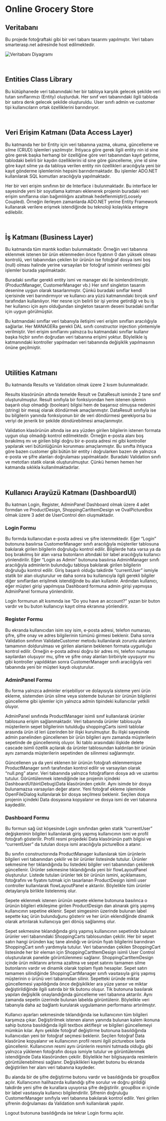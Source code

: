 # Online Grocery Store  

## Veritabanı
Bu projede fotoğraftaki gibi bir veri tabanı tasarımı yapılmıştır. Veri tabanı smarterasp.net adresinde host edilmektedir.

![Veritabanı Diyagramı](https://github.com/burakkosova/OnlineGroceryStore/blob/main/Figures/DbDesign.png)

<br>

## Entities Class Library

Bu kütüphanede veri tabanındaki her bir tabloya karşılık gelecek şekilde veri tutan sınıflarımızı (Entity) oluşturduk. Her sınıf veri tabanındaki ilgili tabloda bir satıra denk gelecek şekilde oluşturuldu. User sınıfı admin ve customer tipi kullanıcıların ortak özelliklerini barındırıyor.

<br>

## Veri Erişim Katmanı (Data Access Layer)

Bu katmanda her bir Entity için veri tabanına yazma, okuma, güncelleme ve silme (CRUD) işlemleri yazılmıştır. İhtiyaca göre gerek ilgili entity nin id sine göre gerek başka herhangi bir özelliğine göre veri tabanından kayıt getirme, tablodaki belirli bir kaydın özelliklerini id sine göre güncelleme, yine id sine göre kayıt silme ya da tabloya verilen entity nin özellikleri aracılığıyla yeni bir kayıt gönderme işlemlerinin hepsini barındırmaktadır. Bu işlemler ADO.NET kullanılarak SQL komutları aracılığıyla yapılmaktadır.

Her bir veri erişim sınıfının bir de Interface i bulunmaktadır. Bu interface ler sayesinde yeni bir soyutlama katmanı eklenerek projenin buradaki veri erişim sınıflarına olan bağımlılığını azaltmak hedeflenmiştir(Loosely Coupled). Örneğin ilerleyen zamanlarda ADO.NET yerine Entity Framework kullanarak verilere erişmek istendiğinde bu teknoloji kolaylıkla entegre edilebilir.

<br>

## İş Katmanı (Business Layer)
Bu katmanda tüm mantık kodları bulunmaktadır. Örneğin veri tabanına eklenmek istenen bir ürün eklenmeden önce fiyatının 0 dan yüksek olması kontrolü, veri tabanından çekilen bir ürünün ise fotoğraf dosya ismi boş (null) olması halinde yerine varsayılan bir fotoğraf isminin verilmesi gibi işlemler burada yapılmaktadır. 

Buradaki sınıflar gerekli entity ismi ve manager eki ile isimlendirilmiştir. (ProductManager, CustomerManager vb.) Her sınıf singleton tasarım desenine uygun olarak tasarlanmıştır. Çünkü buradaki sınıflar kendi içerisinde veri barındırmıyor ve kullanıcı ara yüzü katmanındaki birçok sınıf tarafından kullanılıyor. Her nesne için belirli bir işi yerine getirdiği ve bu iş her kullanıcı için aynı olduğundan singleton tasarım deseni buradaki sınıflar için uygun görülmüştür.

Bu katmandaki sınıflar veri tabanıyla iletişimi veri erişim sınıfları aracılığıyla sağlarlar. Her MANAGERa gerekli DAL sınıfı constructor injection yöntemiyle verilmiştir.  Veri erişim sınıflarını yalnızca bu katmandaki sınıflar kullanır başka hiçbir sınıfın doğrudan veri tabanına erişimi yoktur. Böylelikle iş katmanındaki kontroller yapılmadan veri tabanında değişiklik yapılmasının önüne geçilmiştir.

<br>

## Utilities Katmanı
Bu katmanda Results ve Validation olmak üzere 2 kısım bulunmaktadır. 

Results klasörünün altında temelde Result ve DataResult isminde 2 tane sınıf oluşturulmuştur. Result sınıfıyla bir fonksiyondan hem istenen işlemin başarılı olup olmadığı (boolean) bilgisi hem de başarısız olmuşsa nedenini (string) bir mesaj olarak döndürmek amaçlanmıştır. DataResult sınıfıyla ise bu bilgilerin yanında fonksiyonun bir de veri döndürmesi gerekiyorsa bu veriyi de jenerik bir şekilde döndürebilmesi amaçlanmıştır. 

Validation klasörünün altında ise ara yüzden girilen bilgilerin istenen formata uygun olup olmadığı kontrol edilmektedir. Örneğin e-posta alanı boş bırakılmış mı ve girilen bilgi doğru bir e-posta adresi mi gibi kontroller yapılarak veri bütünlüğünün korunması amaçlanmıştır. Bu sınıfta ihtiyaca göre bazen customer gibi bütün bir entity i doğrularken bazen de yalnızca e-posta ve şifre alanları doğrulaması yapılmaktadır. Buradaki Validation sınıfı ve metotları statik olarak oluşturulmuştur. Çünkü hemen hemen her katmanda sıklıkla kullanılmaktadırlar.

<br>

## Kullanıcı Arayüzü Katmanı (DashboardUI)
Bu katman Login, Register, AdminPanel Dashboard olmak üzere 4 adet formdan ve ProductDesign, ShoppingCartItemDesign ve OvalPictureBox olmak üzere 3 adet de UserControl den oluşmaktadır. 

### Login Formu
Bu formda kullanıcıdan e-posta adresi ve şifre istenmektedir. Eğer “Login” butonuna basılırsa CustomerManager sınıfı aracılığıyla müşteriler tablosuna bakılarak girilen bilgilerin doğruluğu kontrol edilir. Bilgilerde hata varsa ya da boş bırakılmış bir alan varsa butonların altındaki bir label aracılığıyla kullanıcı yönlendirilir. Eğer “Login as Admin” butonuna basılırsa AdminManager sınıfı aracılığıyla adminlerin bulunduğu tabloya bakılarak girilen bilgilerin doğruluğu kontrol edilir. 
Giriş başarılı olduğu takdirde “currentUser” ismiyle statik bir alan oluşturulur ve daha sonra bu kullanıcıyla ilgili gerekli bilgiler diğer sınıflardan erişilmek istendiğinde bu alan kullanılır. Ardından kullanıcı, eğer müşteri girişi yapılmışsa Dashboard formuna admin girişi yapmışsa AdminPanel formuna yönlendirilir. 

Login formunun alt kısmında ise “Do you have an account?” yazan bir buton vardır ve bu buton kullanıcıyı kayıt olma ekranına yönlendirir.

### Register Formu
Bu ekranda kullanıcıdan isim soy isim, e-posta adresi, telefon numarası, şifre, şifre onay ve adres bilgilerinin tümünü girmesi beklenir. Daha sonra Validation sınıfının ValidateCustomer metodu kullanılarak zorunlu alanların tamamının doldurulması ve girilen alanların beklenen formata uygunluğu kontrol edilir. Örneğin e-posta adresi doğru bir adres mi, telefon numarası sayılardan oluşuyor mu, şifre ve şifre onay alanları birbiriyle uyuşuyor mu gibi kontroller yapıldıktan sonra CustomerManager sınıfı aracılığıyla veri tabanında yeni bir müşteri kaydı oluşturulur.

### AdminPanel Formu
Bu forma yalnızca adminler erişebiliyor ve dolayısıyla sisteme yeni ürün ekleme, sistemden ürün silme veya sistemde bulunan bir ürünün bilgilerini güncelleme gibi işlemler için yalnızca admin tipindeki kullanıcılar yetkili oluyor.

AdminPanel sınıfında ProductManager isimli sınıf kullanılarak ürünler tablosuna erişim sağlanmaktadır. Veri tabanında ürünler tablosuyla müşterilerin sepet bilgilerinin tutulduğu shoppingCarts isimli tablolar arasında ürün id leri üzerinden bir ilişki kurulmuştur. Bu ilişki sayesinde admin panelinden güncellenen bir ürün bilgileri aynı zamanda müşterilerin sepetinde de güncellenmiş oluyor. İki tablo arasındaki ilişkide delete cascade isimli özellik açılarak da ürünler tablosundan kaldırılan bir ürünün aynı zamanda müşterilerin sepetinden de silinmesi sağlanmıştır.

Güncellenen ya da yeni eklenen bir ürünün fotoğrafı eklenmemişse ProductManager sınıfı tarafından kontrol edilir ve varsayılan olarak “null.png” atanır. Veri tabanında yalnızca fotoğrafların dosya adı ve uzantısı tutulur. Görüntülenmek istendiğinde ise projenin içindeki DashboardUI\bin\Debug\Data klasöründen çekilir. Aynı isimde bir dosya bulunamazsa varsayılan değer atanır. Yeni fotoğraf ekleme işleminde OpenFileDialog kullanılarak bir dosya seçilmesi beklenir. Seçilen dosya projenin içindeki Data dosyasına kopyalanır ve dosya ismi de veri tabanına kaydedilir.

### Dashboard Formu
Bu formun sağ üst köşesinde Login sınıfından gelen statik “currentUser” değişkeninin bilgileri kullanılarak giriş yapmış kullanıcının ismi ve profil fotoğrafı gösterilir. Profil resmi projedeki Data klasörünün path bilgisi ve “currentUser” da tutulan dosya ismi aracılığıyla pictureBox a atanır.

Bu sınıfın constructorında ProductManager kullanılarak tüm ürünlerin bilgileri veri tabanından çekilir ve bir ürünler listesinde tutulur. Ürünler sekmesine her tıklandığında bu listedeki bilgiler veri tabanından çekilerek güncellenir. Ürünler sekmesine tıklandığında yeni bir flowLayoutPanel oluşturulur. Listede tutulan ürünler tek bir ürünün ismini, açıklamasını, fotoğrafını ve fiyatını tutmak için tasarlanan ProductDesign isimli user controller kullanılarak flowLayoutPanel e aktarılır. Böylelikle tüm ürünler detaylarıyla birlikte listelenmiş olur. 

Sepete eklenmek istenen ürünün sepete ekleme butonuna basılınca o ürünün bilgileri etkileşime girilen ProductDesign dan alınarak giriş yapmış kullanıcının sepetine eklenir. Sepet simgesinin üzerinde bulunan label sepette kaç ürün bulunduğunu gösterir ve her ürün eklendiğinde dinamik olarak artırılarak kullanıcıya geri dönüş sağlanmış olur.

Sepet sekmesine tıklandığında giriş yapmış kullanıcının sepetinde bulunan ürünler veri tabanındaki ShoppingCarts tablosundan çekilir. Her bir sepet satırı hangi üründen kaç tane alındığı ve ürünün fıyatı bilgilerini barındıran ShoppingCart sınıfı yardımıyla tutulur. Veri tabanından çekilen ShoppingCart listesinde her bir eleman için ShoppingCartItemDesign isimli User Control oluşturularak panelde görüntülenmesi sağlanır. ShoppingCartItemDesign içinde ürün miktarını artırma azaltma ve sepet satırını tamamen silme butonlarını vardır ve dinamik olarak toplam fiyatı hesaplar. Sepet satırı tamamen silindiğinde ShoppingCartManager sınıfı vasıtasıyla giriş yapmış müşterinin o ürünü veri tabanından silinir. Sepetteki üründe miktar güncellemesi yapıldığında önce değişiklikler ara yüze yansır ve miktar değiştirildiğinde ilgili satırda bir tik butonu oluşur. Tik butonuna basılarak yapılan değişiklik onaylandığında güncelleme veri tabanına aktarılır. Aynı zamanda sepetin üzerinde bulunan labelda görüntülenir. Böylelikle veri tabanıyla daha az bağlantı kurularak uygulamanın performansı artırılmıştır.  

Kullanıcı ayarları sekmesinde tıklandığında ise kullanıcının tüm bilgileri karşımıza çıkar. Değiştirilmek istenen alanın yanında bulunan kalem ikonuna sahip butona basıldığında ilgili textbox aktifleşir ve bilgileri güncellemeyi mümkün kılar. Aynı şekilde fotoğraf değiştirme butonuna basıldığında kullanıcıdan yeni bir fotoğraf seçmesi beklenir. Seçilen fotoğraf Data klasörüne kopyalanır ve kullanıcının profil resmi ilgili picturebox larda güncellenir. Kullanıcının resmi aynı ürünlerin resmini tutmada olduğu gibi yalnızca yüklenen fotoğrafın dosya ismiyle tutulur ve görüntülenmek istendiğinde Data klasöründen çekilir. Böylelikle her bilgisayarda resimlerin görüntülenebilmesi sağlanır. Değişiklikleri kaydet butonu bu ekranda değiştirilen her alanı veri tabanına kaydeder.

Bu alanda bir de şifre değiştirme butonu vardır ve basıldığında bir groupBox açılır. Kullanıcının halihazırda kullandığı şifre sorulur ve doğru girildiği takdirde yeni şifre de kurallara uyuyorsa şifre değiştirilir. groupBox ın içinde bir label vasıtasıyla kullanıcı bilgilendirilir. Şifrenin doğruluğu CustomerManager sınıfıyla veri tabanına bakılarak kontrol edilir. Yeni girilen şifrenin doğrulaması da Validation sınıfı kullanılarak yapılır.

Logout butonuna basıldığında ise tekrar Login formu açılır. 
